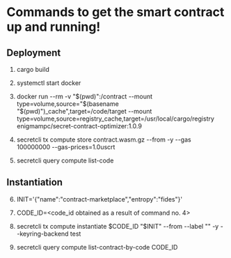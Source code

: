 # Commands to get the smart contract up and running!

## Deployment

1) cargo build

2) systemctl start docker 

3) docker run --rm -v "$(pwd)":/contract   --mount type=volume,source="$(basename "$(pwd)")_cache",target=/code/target   --mount type=volume,source=registry_cache,target=/usr/local/cargo/registry   enigmampc/secret-contract-optimizer:1.0.9

4) secretcli tx compute store contract.wasm.gz --from <your-key> -y --gas 100000000 --gas-prices=1.0uscrt

5) secretcli query compute list-code

## Instantiation

6) INIT='{"name":"contract-marketplace","entropy":"fides"}'

7) CODE_ID=<code_id obtained as a result of command no. 4>

8) secretcli tx compute instantiate $CODE_ID "$INIT" --from <your-key> --label "<your-label>" -y --keyring-backend test

9) secretcli query compute list-contract-by-code CODE_ID





